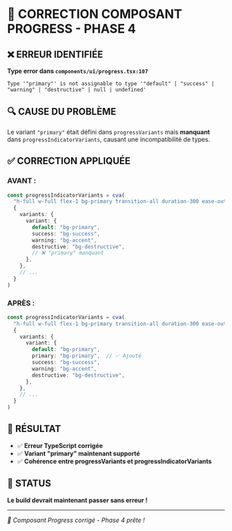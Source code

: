 # 🔧 CORRECTION COMPOSANT PROGRESS - PHASE 4

## ❌ ERREUR IDENTIFIÉE

**Type error dans `components/ui/progress.tsx:107`**

```
Type '"primary"' is not assignable to type '"default" | "success" | "warning" | "destructive" | null | undefined'
```

## 🔍 CAUSE DU PROBLÈME

Le variant `"primary"` était défini dans `progressVariants` mais **manquant** dans `progressIndicatorVariants`, causant une incompatibilité de types.

## ✅ CORRECTION APPLIQUÉE

### **AVANT :**
```typescript
const progressIndicatorVariants = cva(
  "h-full w-full flex-1 bg-primary transition-all duration-300 ease-out",
  {
    variants: {
      variant: {
        default: "bg-primary",
        success: "bg-success",
        warning: "bg-accent",
        destructive: "bg-destructive",
        // ❌ "primary" manquant
      },
    },
    // ...
  }
)
```

### **APRÈS :**
```typescript
const progressIndicatorVariants = cva(
  "h-full w-full flex-1 bg-primary transition-all duration-300 ease-out",
  {
    variants: {
      variant: {
        default: "bg-primary",
        primary: "bg-primary",  // ✅ Ajouté
        success: "bg-success",
        warning: "bg-accent",
        destructive: "bg-destructive",
      },
    },
    // ...
  }
)
```

## 🎯 RÉSULTAT

- ✅ **Erreur TypeScript corrigée**
- ✅ **Variant "primary" maintenant supporté**
- ✅ **Cohérence entre progressVariants et progressIndicatorVariants**

## 🚀 STATUS

**Le build devrait maintenant passer sans erreur !**

---
*🔧 Composant Progress corrigé - Phase 4 prête !*
